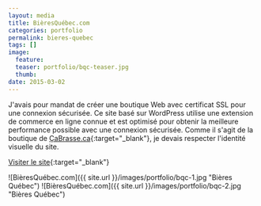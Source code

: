 ```yaml
---
layout: media
title: BièresQuébec.com
categories: portfolio
permalink: bieres-quebec
tags: [] 
image:
  feature:
  teaser: portfolio/bqc-teaser.jpg
  thumb:
date: 2015-03-02
---
```


J'avais pour mandat de créer une boutique Web avec certificat SSL pour une connexion sécurisée. Ce site basé sur WordPress utilise une extension de commerce en ligne connue et est optimisé pour obtenir la meilleure performance possible avec une connexion sécurisée. Comme il s'agit de la boutique de [ÇaBrasse.ca](http://www.cabrasse.ca){:target="_blank"}, je devais respecter l'identité visuelle du site.

[Visiter le site](https://www.bieresquebec.com){:target="_blank"}

![BièresQuébec.com]({{ site.url }}/images/portfolio/bqc-1.jpg "Bières Québec")
![BièresQuébec.com]({{ site.url }}/images/portfolio/bqc-2.jpg "Bières Québec")
